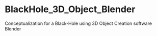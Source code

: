 # BlackHole_3D_Object_Blender
Conceptualization for a Black-Hole using 3D Object Creation software Blender
